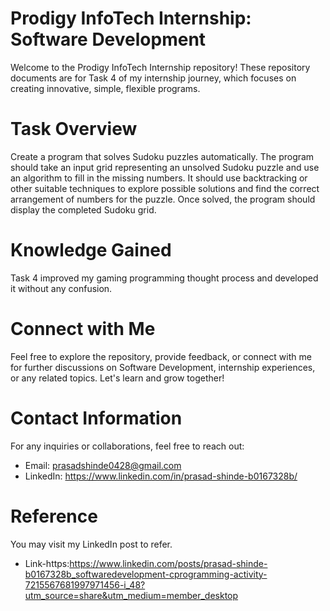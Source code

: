 # Prodigy InfoTech Internship: Software Development
Welcome to the Prodigy InfoTech Internship repository! These repository documents are for Task 4 of my internship journey, which focuses on creating innovative, simple, flexible programs.

# Task Overview
Create a program that solves Sudoku puzzles automatically. The program should take an input grid representing an unsolved Sudoku puzzle and use an algorithm to fill in the missing numbers. It should use backtracking or other suitable techniques to explore possible solutions and find the correct arrangement of numbers for the puzzle. Once solved, the program should display the completed Sudoku grid.

# Knowledge Gained
Task 4 improved my gaming programming thought process and developed it without any confusion.

# Connect with Me
Feel free to explore the repository, provide feedback, or connect with me for further discussions on Software Development, internship experiences, or any related topics. Let's learn and grow together!

# Contact Information
For any inquiries or collaborations, feel free to reach out:

* Email: prasadshinde0428@gmail.com
* LinkedIn: https://www.linkedin.com/in/prasad-shinde-b0167328b/
# Reference
You may visit my LinkedIn post to refer.

* Link-https:https://www.linkedin.com/posts/prasad-shinde-b0167328b_softwaredevelopment-cprogramming-activity-7215567681997971456-i_48?utm_source=share&utm_medium=member_desktop
